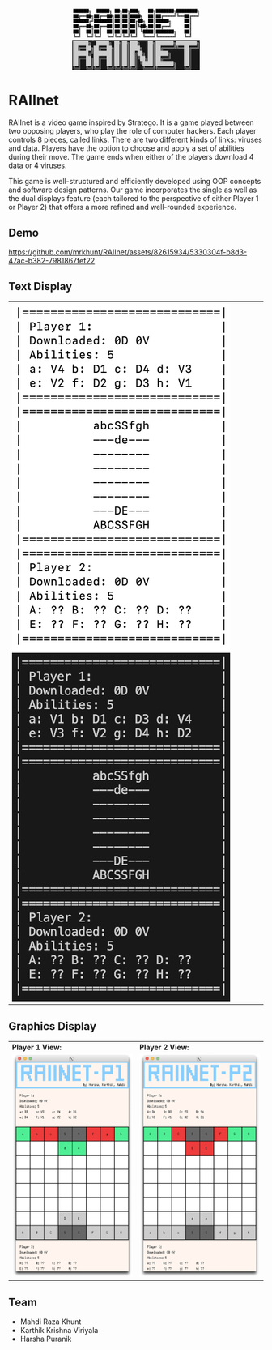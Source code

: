 <p align="center">
<img width="50%" src="assets/raiinet-title-light.png#gh-light-mode-only" >
<img width="50%" src="assets/raiinet-title-dark.png#gh-dark-mode-only" >
</p>

<h1> RAIInet </h1>

<p>

RAIInet is a video game inspired by Stratego. It is a game played between two opposing players, who play the role of computer hackers. Each player controls 8 pieces, called links. There are two different kinds of links: viruses and data. Players have the option to choose and apply a set of abilities during their move. The game ends when either of the players download 4 data or 4 viruses.

This game is well-structured and efficiently developed using OOP concepts and software design patterns. Our game incorporates the single as well as the dual displays feature (each tailored to the perspective of either Player 1 or Player 2) that offers a more refined and well-rounded experience.

</p>

<h2> Demo </h2>

https://github.com/mrkhunt/RAIInet/assets/82615934/5330304f-b8d3-47ac-b382-7981867fef22

<h2> Text Display </h2>

<div align="center">
<table><tr><td>
    <img src="assets/raiinet-textdisplay-light.png#gh-light-mode-only" />
    <img src="assets/raiinet-textdisplay-dark.png#gh-dark-mode-only" />
</td></tr></table>
</div>

<h2> Graphics Display </h2>

<table>
<tr>
<td>
<strong>
Player 1 View:
</strong>
</td>
<td>
<strong>
Player 2 View:
</strong>
</td>
</tr>
  
<tr>
<td>

<img src="assets/raiinet-player1.png" >

</td>
<td>

<img src="assets/raiinet-player2.png" >

</td>
</tr>
</table>

<h2> Team </h2>

- Mahdi Raza Khunt
- Karthik Krishna Viriyala
- Harsha Puranik
